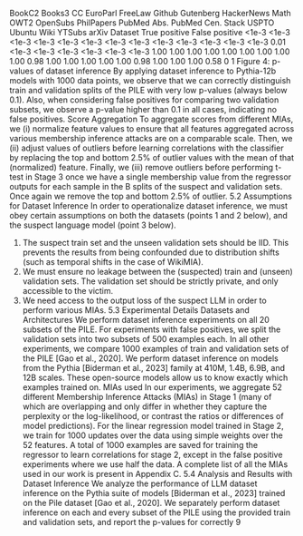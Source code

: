 BookC2
Books3
CC
EuroParl
FreeLaw
Github
Gutenberg
HackerNews
Math
OWT2
OpenSubs
PhilPapers
PubMed Abs.
PubMed Cen.
Stack
USPTO
Ubuntu
Wiki
YTSubs
arXiv
Dataset
True positive
False positive
<1e-3 <1e-3 <1e-3 <1e-3 <1e-3 <1e-3 <1e-3 <1e-3 <1e-3 <1e-3 <1e-3 <1e-3 <1e-3 0.01 <1e-3 <1e-3 <1e-3 <1e-3 <1e-3 <1e-3
1.00
1.00
1.00
1.00
1.00
1.00
1.00
1.00
1.00
0.98
1.00
1.00
1.00
1.00
1.00
0.98
1.00
1.00
1.00
0.58
0
1
Figure 4: p-values of dataset inference By applying dataset inference to Pythia-12b models with 1000
data points, we observe that we can correctly distinguish train and validation splits of the PILE with very
low p-values (always below 0.1). Also, when considering false positives for comparing two validation subsets,
we observe a p-value higher than 0.1 in all cases, indicating no false positives.
Score Aggregation
To aggregate scores from different MIAs, we (i) normalize feature values to
ensure that all features aggregated across various membership inference attacks are on a comparable scale.
Then, we (ii) adjust values of outliers before learning correlations with the classifier by replacing the
top and bottom 2.5% of outlier values with the mean of that (normalized) feature. Finally, we (iii) remove
outliers before performing t-test in Stage 3 once we have a single membership value from the regressor
outputs for each sample in the B splits of the suspect and validation sets. Once again we remove the top
and bottom 2.5% of outlier.
5.2
Assumptions for Dataset Inference
In order to operationalize dataset inference, we must obey certain assumptions on both the datasets (points
1 and 2 below), and the suspect language model (point 3 below).
1. The suspect train set and the unseen validation sets should be IID. This prevents the results from being
confounded due to distribution shifts (such as temporal shifts in the case of WikiMIA).
2. We must ensure no leakage between the (suspected) train and (unseen) validation sets. The validation
set should be strictly private, and only accessible to the victim.
3. We need access to the output loss of the suspect LLM in order to perform various MIAs.
5.3
Experimental Details
Datasets and Architectures
We perform dataset inference experiments on all 20 subsets of the PILE.
For experiments with false positives, we split the validation sets into two subsets of 500 examples each. In
all other experiments, we compare 1000 examples of train and validation sets of the PILE [Gao et al., 2020].
We perform dataset inference on models from the Pythia [Biderman et al., 2023] family at 410M, 1.4B,
6.9B, and 12B scales. These open-source models allow us to know exactly which examples trained on.
MIAs used
In our experiments, we aggregate 52 different Membership Inference Attacks (MIAs) in Stage
1 (many of which are overlapping and only differ in whether they capture the perplexity or the log-likelihood,
or contrast the ratios or differences of model predictions). For the linear regression model trained in Stage 2,
we train for 1000 updates over the data using simple weights over the 52 features. A total of 1000 examples
are saved for training the regressor to learn correlations for stage 2, except in the false positive experiments
where we use half the data. A complete list of all the MIAs used in our work is present in Appendix C.
5.4
Analysis and Results with Dataset Inference
We analyze the performance of LLM dataset inference on the Pythia suite of models [Biderman et al.,
2023] trained on the Pile dataset [Gao et al., 2020]. We separately perform dataset inference on each and
every subset of the PILE using the provided train and validation sets, and report the p-values for correctly
9
